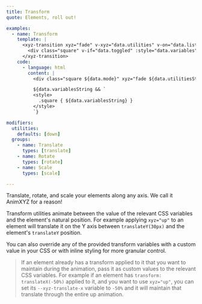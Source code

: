 ```yaml
---
title: Transform
quote: Elements, roll out!

examples:
  - name: Transform
    template: |
      <xyz-transition xyz="fade" v-xyz="data.utilities" v-on="data.listeners">
        <div class="square" v-if="data.toggled" :style="data.variables"></div>
      </xyz-transition>
    code:
      - language: html
        content: |
          <div class="square ${data.mode}" xyz="fade ${data.utilitiesString}"></div>

          ${data.variablesString && `
          <style>
            .square { ${data.variablesString} }
          </style>
          `}

modifiers:
  utilities:
    defaults: [down]
  groups:
    - name: Translate
      types: [translate]
    - name: Rotate
      types: [rotate]
    - name: Scale
      types: [scale]

---
```


Translate, rotate, and scale your elements along any axis. We call it AnimXYZ for a reason!

Transform utilities animate between the value of the relevant CSS variables and the element's natural position. For example applying `xyz="up"` to an element will translate it on the Y axis between `translateY(30px)` and the element's `translateY` position.

You can also override any of the provided transform variables with a custom value in your CSS or with inline styling for more granular control.

> If an element already has a transform applied to it that you want to maintain during the animation, pass it as custom values to the relevant CSS variables. For example if an element has `transform: translateX(-50%)` applied to it, and you want to use `xyz="up"`, you can set its `--xyz-translate-x` variable to `-50%` and it will maintain that translate through the entire up animation.
